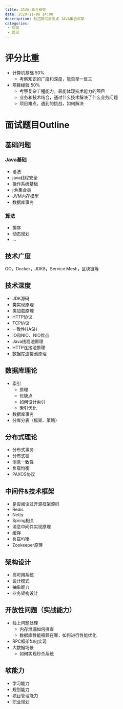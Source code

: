 ```yaml
---
title: JAVA-集合框架
date: 2020-11-08 14:00
description: 秋招面试常考点-JAVA集合框架
categories:
 - 后端
 - 面试
---
```


# 评分比重
* 计算机基础 50%
	+ 考察知识的广度和深度，能否举一反三
* 项目经验 50%
	+ 考察复杂工程能力，最能体现技术能力的项目
	+ 业务和技术结合，通过什么技术解决了什么业务问题
	+ 项目难点，遇到的挑战，如何解决
# 面试题目Outline
## 基础问题
### Java基础
* 语法
*  java线程安全
* 操作系统基础
* jdk集合类
* JVM内存模型
* 数据库事务
### 算法
* 排序
* 动态规划
* ...
## 技术广度
GO，Docker，JDK8，Service Mesh，区块链等
## 技术深度
* JDK源码
* 类实现原理
* 类加载原理
* HTTP协议
* TCP协议
* 一致性HASH
* IO和NIO、NIO优点
* Java线程池原理
* HTTP连接池原理
* 数据库连接池原理
## 数据库理论
* 索引
	+ 原理
	+ 优缺点
	+ 如何设计索引
	+ 索引优化
* 数据库事务
* 分库分表（框架、策略）

## 分布式理论
* 分布式事务
* 分布式锁
* 消息一致性
* 负载均衡
* PAXOS协议
## 中间件&技术框架
* 是否阅读过开源框架源码
* Redis
* Netty
* Spring相关
* 消息中间件实现原理
* 缓存
* 负载均衡
* Zookeeper原理
## 架构设计
* 高可用系统
* 设计模式
* 抽象能力
* 业务架构设计

## 开放性问题（实战能力）
* 线上问题处理
	+ 内存泄漏如何排查
	+ 数据库性能瓶颈在哪，如何进行性能优化
* RPC框架如何实现
* 大数据场景
	+ 如何实现秒杀系统
## 软能力
* 学习能力
* 规划能力
* 项目管理能力
* 职业规划

